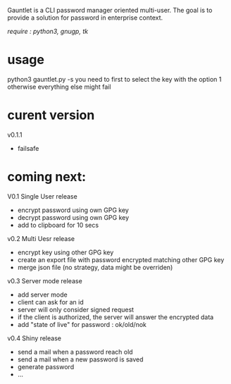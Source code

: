 Gauntlet is a CLI password manager oriented multi-user.
The goal is to provide a solution for password in enterprise context.

_require : python3, gnugp, tk_

# usage
python3 gauntlet.py -s
you need to first to select the key with the option 1
otherwise everything else might fail


# curent version
v0.1.1
* failsafe

# coming next:
V0.1 Single User release
* encrypt password using own GPG key
* decrypt password using own GPG key
* add to clipboard for 10 secs

v0.2 Multi Uesr release
* encrypt key using other GPG key
* create an export file with password encrypted matching other GPG key
* merge json file (no strategy, data might be overriden)

v0.3 Server mode release
* add server mode
* client can ask for an id
* server will only consider signed request
* if the client is authorized, the server will answer the encrypted data
* add "state of live" for password : ok/old/nok

v0.4 Shiny release
* send a mail when a password reach old
* send a mail when a new password is saved
* generate password
* ...

